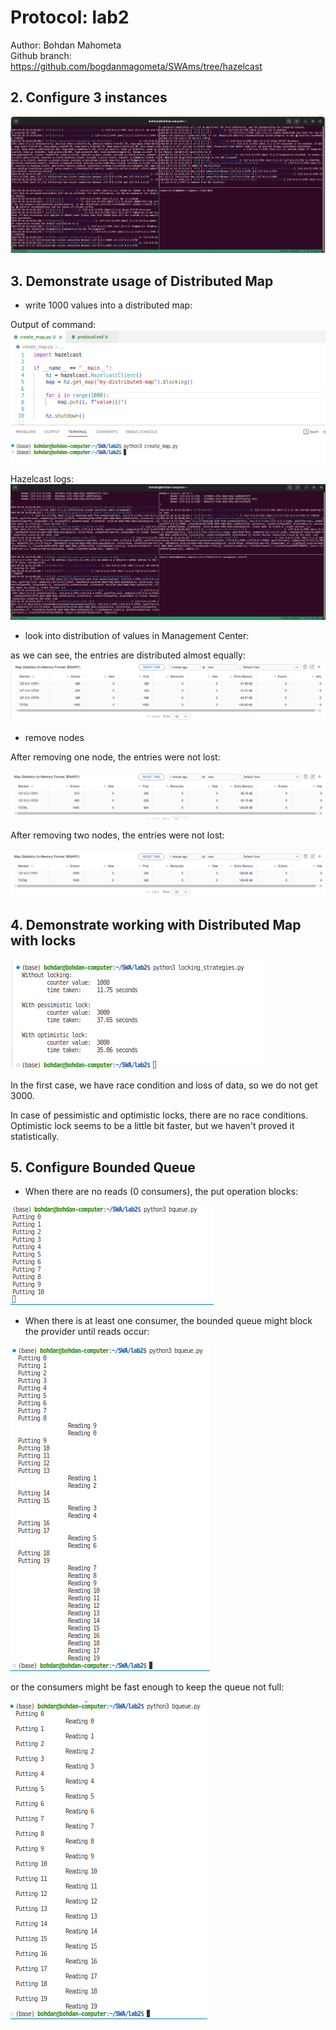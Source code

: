 # Protocol: lab2

Author: Bohdan Mahometa <br>
Github branch: <a href="https://github.com/bogdanmagometa/SWAms/tree/hazelcast">https://github.com/bogdanmagometa/SWAms/tree/hazelcast</a>

## 2. Configure 3 instances

![](./img/3inst.png)

## 3. Demonstrate usage of Distributed Map

- write 1000 values into a distributed map:

Output of command:
![](./img/1000vals.png)

Hazelcast logs:
![](./img/1000vals_logs.png)

- look into distribution of values in Management Center:

as we can see, the entries are distributed almost equally:
![](./img/val_distr.png)

- remove nodes

After removing one node, the entries were not lost:

![](./img/val_distr_del.png)

After removing two nodes, the entries were not lost:

![](./img/val_distr_del2.png)

## 4. Demonstrate working with Distributed Map with locks

![](./img/part4/res.png)

In the first case, we have race condition and loss of data, so we do not get 3000.

In case of pessimistic and optimistic locks, there are no race conditions. Optimistic lock seems to be a little bit faster, but we haven't proved it statistically.


## 5. Configure Bounded Queue

- When there are no reads (0 consumers), the put operation blocks:

![](./img/part5/hang.png)

- When there is at least one consumer, the bounded queue might block the provider until reads occur:

![](./img/part5/full.png)

or the consumers might be fast enough to keep the queue not full:

![](./img/part5/notfull.png)

